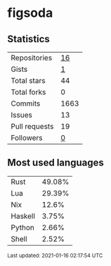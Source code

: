 # figsoda


## Statistics

<table>
    <tr>
        <td>Repositories</td>
        <td><a href="https://github.com/figsoda?tab=repositories">16</a></td>
    </tr>
    <tr>
        <td>Gists</td>
        <td><a href="https://gist.github.com/figsoda">1</a></td>
    </tr>
    <tr>
        <td>Total stars</td>
        <td>44</td>
    </tr>
    <tr>
        <td>Total forks</td>
        <td>0</td>
    </tr>
    <tr>
        <td>Commits</td>
        <td>1663</td>
    </tr>
    <tr>
        <td>Issues</td>
        <td>13</td>
    </tr>
    <tr>
        <td>Pull requests</td>
        <td>19</td>
    </tr>
    <tr>
        <td>Followers</td>
        <td><a href="https://github.com/figsoda?tab=followers">0</a></td>
    </tr>
</table>


## Most used languages

<table>
<tr><td>Rust</td><td>49.08%</td></tr>
<tr><td>Lua</td><td>29.39%</td></tr>
<tr><td>Nix</td><td>12.6%</td></tr>
<tr><td>Haskell</td><td>3.75%</td></tr>
<tr><td>Python</td><td>2.66%</td></tr>
<tr><td>Shell</td><td>2.52%</td></tr>
</table>


<sub>Last updated: 2021-01-16 02:17:54 UTC</sub>
